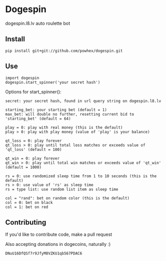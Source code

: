 Dogespin
========

dogespin.l8.lv auto roulette bot

Install
-------

    pip install git+git://github.com/powhex/dogespin.git

Use
---

    import dogespin
    dogespin.start_spinner('your secret hash')


Options for start_spinner():

```
secret: your secret hash, found in url query string on dogespin.l8.lv

starting_bet: your starting bet (default = 1)
max_bet: will double no further, resetting current bid to 'starting_bet' (default = 64)

play = 0: play with real money (this is the default)
play > 0: play with play money (value of 'play' is your balance)

qt_loss = 0: play forever
qt_loss > 0: play until total loss matches or exceeds value of 'qt_loss' (default = 100)

qt_win = 0: play forever
qt_win > 0: play until total win matches or exceeds value of 'qt_win' (default = 1000)

rs = 0: use randomized sleep time from 1 to 10 seconds (this is the default)
rs > 0: use value of 'rs' as sleep time
rs = type list: use random list item as sleep time

col = "rand": bet on random color (this is the default)
col = 0: bet on black
col = 1: bet on red
```

Contributing
------------

If you'd like to contribute code, make a pull request

Also accepting donations in dogecoins, naturally :)

    DNuU16DfQSf7r9JfyM8VZKU1qb567PDAC6
